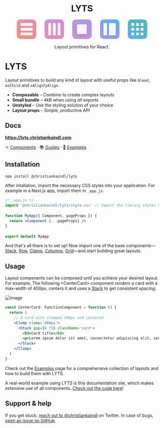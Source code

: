 <div align='center'>
  <h1>LYTS</h1>
  <img src='./src/component-icons.png' alt='Abstract illustrations depicting the available layout components' />
  <p>Layout primitives for React.</p>
</div>

# LYTS

Layout primitives to build any kind of layout with useful props like `bleed`, `asChild` and `xAlign`/`yAlign`.

- **Composable** – Combine to create complex layouts
- **Small bundle** – 4kB when using *all* exports
- **Unstyled** – Use the styling solution of your choice
- **Layout props** – Simple, productive API

## Docs

**https://lyts.christiankaindl.com**

⚛️ [Components](https://lyts.christiankaindl.com/components) · 📚 [Guides](https://lyts.christiankaindl.com/guides) · 📖 [Examples](https://lyts.christiankaindl.com/examples)

## Installation

```sh
npm install @christiankaindl/lyts
```

After intallation, import the necessary CSS styles into your application. For example in a Next.js app, import them in `_app.js`:

```jsx
/* _app.js */
import '@christiankaindl/lyts/style.css' // Import the library styles here

function MyApp({ Component, pageProps }) {
  return <Component {...pageProps} />
}

export default MyApp
```

And that's all there is to set up! Now import one of the base components—<a href='https://lyts.christiankaindl.com/components/stack'>Stack</a>, <a href='https://lyts.christiankaindl.com/components/row'>Row</a>, <a href='https://lyts.christiankaindl.com/components/clamp'>Clamp</a>, <a href='https://lyts.christiankaindl.com/components/columns'>Columns</a>, <a href='https://lyts.christiankaindl.com/components/grid'>Grid</a>—and start building great layouts.

## Usage

Layout components can be composed until you achieve your desired layout. For example, The following \<CenterCard> component renders a card with a max-width of 400px, centers it and uses a <a href='https://lyts.christiankaindl.com/components/stack'>Stack</a> to get consistent spacing:

![image]()

```jsx
const CenterCard: FunctionComponent = function () {
  return (
    // A card with clamped 400px and centered
    <Clamp clamp='400px'>
      <Stack gap={0.75} className='card'>
        <h3>Card title</h3>
        <p>Lorem ipsum dolor sit amet, consectetur adipiscing elit, sed do eiusmod tempor incididunt ut labore et dolore magna aliqua.</p>
      </Stack>
    </Clamp>
  )
}
```

Check out the <a href='https://lyts.christiankaindl.com/examples'>Examples</a> page for a comprehensive collection of layouts and how to build them with LYTS.

A real-world example using LYTS is this documentation site, which makes extensive use of all components. [Check out the code here](https://github.com/christiankaindl/LYTS-website/)!

## Support & help

If you get stuck, [reach out to @christiankaindl](https://twitter.com/christiankaindl) on Twitter. In case of bugs, [open an issue on GitHub](https://github.com/christiankaindl/LYTS/issues).
